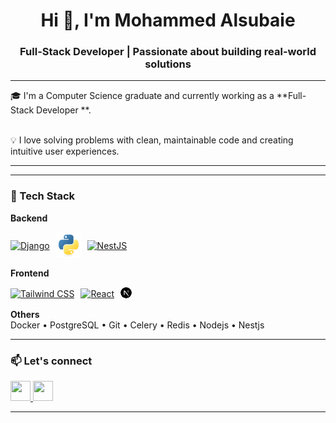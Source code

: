 <h1 align="center">Hi 👋, I'm Mohammed Alsubaie</h1>
<h3 align="center">Full-Stack Developer | Passionate about building real-world solutions</h3>

---

🎓 I'm a Computer Science graduate and currently working as a **Full-Stack Developer **.  

</br>
💡 I love solving problems with clean, maintainable code and creating intuitive user experiences.

---

---

### 🔧 Tech Stack

**Backend**  

<div style="display: flex; gap: 10px; align-items: center;">
  <a href="https://www.djangoproject.com/" target="_blank">
    <img src="https://cdn.jsdelivr.net/gh/devicons/devicon/icons/django/django-plain.svg" 
         width="40" height="40" alt="Django" />
  </a>

  <a href="https://www.django-rest-framework.org/" target="_blank">
    <img src="https://raw.githubusercontent.com/devicons/devicon/master/icons/python/python-original.svg" 
         width="40" height="40" alt="DRF" />
  </a>

  <a href="https://nestjs.com/" target="_blank">
    <img src="https://nestjs.com/logo-small-gradient.d792062c.svg" 
         width="40" height="40" alt="NestJS" />
  </a>
</div>



**Frontend**  

<div style="display: flex; gap: 10px; align-items: center;">
  <a href="https://tailwindcss.com/" target="_blank">
    <img src="https://www.vectorlogo.zone/logos/tailwindcss/tailwindcss-icon.svg" 
         width="40" height="40" alt="Tailwind CSS" />
  </a>

  <a href="https://reactjs.org/" target="_blank">
    <img src="https://upload.wikimedia.org/wikipedia/commons/a/a7/React-icon.svg" 
         width="40" height="40" alt="React" />
  </a>

  <a href="https://nextjs.org/" target="_blank">
  <svg xmlns="http://www.w3.org/2000/svg" viewBox="0 0 180 180" width="18"><mask height="180" id=":r8:mask0_408_134" maskUnits="userSpaceOnUse" width="180" x="0" y="0" style="mask-type: alpha;"><circle cx="90" cy="90" fill="black" r="90"></circle></mask><g mask="url(#:r8:mask0_408_134)"><circle cx="90" cy="90" data-circle="true" fill="black" r="90"></circle><path d="M149.508 157.52L69.142 54H54V125.97H66.1136V69.3836L139.999 164.845C143.333 162.614 146.509 160.165 149.508 157.52Z" fill="url(#:r8:paint0_linear_408_134)"></path><rect fill="url(#:r8:paint1_linear_408_134)" height="72" width="12" x="115" y="54"></rect></g><defs><linearGradient gradientUnits="userSpaceOnUse" id=":r8:paint0_linear_408_134" x1="109" x2="144.5" y1="116.5" y2="160.5"><stop stop-color="white"></stop><stop offset="1" stop-color="white" stop-opacity="0"></stop></linearGradient><linearGradient gradientUnits="userSpaceOnUse" id=":r8:paint1_linear_408_134" x1="121" x2="120.799" y1="54" y2="106.875"><stop stop-color="white"></stop><stop offset="1" stop-color="white" stop-opacity="0"></stop></linearGradient></defs></svg>
  </a>
</div>




**Others**  
Docker • PostgreSQL • Git  • Celery • Redis • Nodejs • Nestjs 

---

### 📫 Let's connect

<p align="left">
  <a href="https://www.linkedin.com/in/mohammed-alsubaie-309bb923b/" target="_blank" rel="noreferrer">
    <img src="https://raw.githubusercontent.com/danielcranney/readme-generator/main/public/icons/socials/linkedin.svg" width="32" height="32" />
  </a>
  
  <a href="https://twitter.com/Moh_AboFahad" target="_blank" rel="noreferrer">
    <img src="https://raw.githubusercontent.com/danielcranney/readme-generator/main/public/icons/socials/twitter.svg" width="32" height="32" />
  </a>
</p>

---

<!---
MOHAMMAD-ALSUBAIE/MOHAMMAD-ALSUBAIE is a ✨ special ✨ repository because its `README.md` (this file) appears on your GitHub profile.
You can click the Preview link to take a look at your changes.
--->
